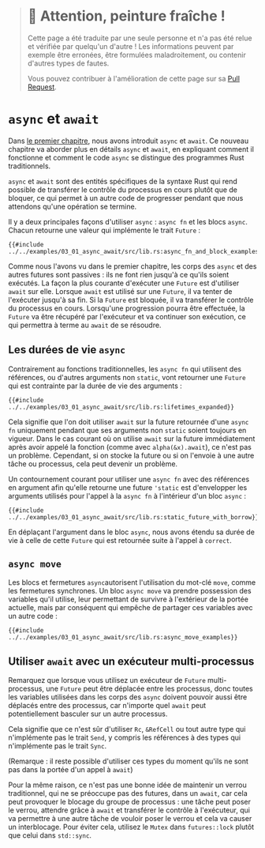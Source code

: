 > # 🚧 Attention, peinture fraîche !
>
> Cette page a été traduite par une seule personne et n'a pas été relue et
> vérifiée par quelqu'un d'autre ! Les informations peuvent par exemple être
> erronées, être formulées maladroitement, ou contenir d'autres types de fautes.
>
> Vous pouvez contribuer à l'amélioration de cette page sur sa
> [Pull Request](https://github.com/Jimskapt/async-book-fr/pull/6).

<!--
# `async`/`.await`
-->

# `async` et `await`

<!--
In [the first chapter], we took a brief look at `async`/`.await`.
This chapter will discuss `async`/`.await` in
greater detail, explaining how it works and how `async` code differs from
traditional Rust programs.
-->

Dans [le premier chapitre][the first chapter], nous avons introduit `async` et
`await`. Ce nouveau chapitre va aborder plus en détails `async` et `await`, en
expliquant comment il fonctionne et comment le code `async` se distingue des
programmes Rust traditionnels.

<!--
`async`/`.await` are special pieces of Rust syntax that make it possible to
yield control of the current thread rather than blocking, allowing other
code to make progress while waiting on an operation to complete.
-->

`async` et `await` sont des entités spécifiques de la syntaxe Rust qui rend
possible de transférer le contrôle du processus en cours plutôt que de bloquer,
ce qui permet à un autre code de progresser pendant que nous attendons qu'une
opération se termine.

<!--
There are two main ways to use `async`: `async fn` and `async` blocks.
Each returns a value that implements the `Future` trait:
-->

Il y a deux principales façons d'utiliser `async` : `async fn` et les blocs
`async`. Chacun retourne une valeur qui implémente le trait `Future` :

<!--
```rust,edition2018,ignore
{{#include ../../examples-sources/03_01_async_await/src/lib.rs:async_fn_and_block_examples}}
```
-->

```rust,edition2018,ignore
{{#include ../../examples/03_01_async_await/src/lib.rs:async_fn_and_block_examples}}
```

<!--
As we saw in the first chapter, `async` bodies and other futures are lazy:
they do nothing until they are run. The most common way to run a `Future`
is to `.await` it. When `.await` is called on a `Future`, it will attempt
to run it to completion. If the `Future` is blocked, it will yield control
of the current thread. When more progress can be made, the `Future` will be picked
up by the executor and will resume running, allowing the `.await` to resolve.
-->

Comme nous l'avons vu dans le premier chapitre, les corps des `async` et des
autres futures sont passives : ils ne font rien jusqu'à ce qu'ils soient
exécutés. La façon la plus courante d'exécuter une `Future` est d'utiliser
`await` sur elle. Lorsque `await` est utilisé sur une `Future`, il va tenter de
l'exécuter jusqu'à sa fin. Si la `Future` est bloquée, il va transférer le
contrôle du processus en cours. Lorsqu'une progression pourra être effectuée,
la `Future` va être récupéré par l'exécuteur et va continuer son exécution, ce
qui permettra à terme au `await` de se résoudre.

<!--
## `async` Lifetimes
-->

## Les durées de vie `async`

<!--
Unlike traditional functions, `async fn`s which take references or other
non-`'static` arguments return a `Future` which is bounded by the lifetime of
the arguments:
-->

Contrairement au fonctions traditionnelles, les `async fn` qui utilisent des
références, ou d'autres arguments non `static`, vont retourner une `Future` qui
est contrainte par la durée de vie des arguments :

<!--
```rust,edition2018,ignore
{{#include ../../examples-sources/03_01_async_await/src/lib.rs:lifetimes_expanded}}
```
-->

```rust,edition2018,ignore
{{#include ../../examples/03_01_async_await/src/lib.rs:lifetimes_expanded}}
```

<!--
This means that the future returned from an `async fn` must be `.await`ed
while its non-`'static` arguments are still valid. In the common
case of `.await`ing the future immediately after calling the function
(as in `foo(&x).await`) this is not an issue. However, if storing the future
or sending it over to another task or thread, this may be an issue.
-->

Cela signifie que l'on doit utiliser `await` sur la future retournée d'une
`async fn` uniquement pendant que ses arguments non `static` soient toujours en
vigueur. Dans le cas courant où on utilise `await` sur la future immédiatement
après avoir appelé la fonction (comme avec `alpha(&x).await`), ce n'est pas un
problème. Cependant, si on stocke la future ou si on l'envoie à une autre tâche
ou processus, cela peut devenir un problème.

<!--
One common workaround for turning an `async fn` with references-as-arguments
into a `'static` future is to bundle the arguments with the call to the
`async fn` inside an `async` block:
-->

Un contournement courant pour utiliser une `async fn` avec des références en
argument afin qu'elle retourne une future `'static` est d'envelopper les
arguments utilisés pour l'appel à la `async fn` à l'intérieur d'un bloc
`async` :

<!--
```rust,edition2018,ignore
{{#include ../../examples-sources/03_01_async_await/src/lib.rs:static_future_with_borrow}}
```
-->

```rust,edition2018,ignore
{{#include ../../examples/03_01_async_await/src/lib.rs:static_future_with_borrow}}
```

<!--
By moving the argument into the `async` block, we extend its lifetime to match
that of the `Future` returned from the call to `good`.
-->

En déplaçant l'argument dans le bloc `async`, nous avons étendu sa durée de vie
à celle de cette `Future` qui est retournée suite à l'appel à `correct`.

<!--
## `async move`
-->

## `async move`

<!--
`async` blocks and closures allow the `move` keyword, much like normal
closures. An `async move` block will take ownership of the variables it
references, allowing it to outlive the current scope, but giving up the ability
to share those variables with other code:
-->

Les blocs et fermetures `async`autorisent l'utilisation du mot-clé `move`,
comme les fermetures synchrones. Un bloc `async move` va prendre possession
des variables qu'il utilise, leur permettant de survivre à l'extérieur de la
portée actuelle, mais par conséquent qui empêche de partager ces variables avec
un autre code :

<!--
```rust,edition2018,ignore
{{#include ../../examples-sources/03_01_async_await/src/lib.rs:async_move_examples}}
```
-->

```rust,edition2018,ignore
{{#include ../../examples/03_01_async_await/src/lib.rs:async_move_examples}}
```

<!--
## `.await`ing on a Multithreaded Executor
-->

## Utiliser `await` avec un exécuteur multi-processus

<!--
Note that, when using a multithreaded `Future` executor, a `Future` may move
between threads, so any variables used in `async` bodies must be able to travel
between threads, as any `.await` can potentially result in a switch to a new
thread.
-->

Remarquez que lorsque vous utilisez un exécuteur de `Future` multi-processus,
une `Future` peut être déplacée entre les processus, donc toutes les variables
utilisées dans les corps des `async` doivent pouvoir aussi être déplacés entre
des processus, car n'importe quel `await` peut potentiellement basculer sur un
autre processus.

<!--
This means that it is not safe to use `Rc`, `&RefCell` or any other types
that don't implement the `Send` trait, including references to types that don't
implement the `Sync` trait.
-->

Cela signifie que ce n'est sûr d'utiliser `Rc`, `&RefCell` ou tout autre type
qui n'implémente pas le trait `Send`, y compris les références à des types qui
n'implémente pas le trait `Sync`.

<!--
(Caveat: it is possible to use these types as long as they aren't in scope
during a call to `.await`.)
-->

(Remarque : il reste possible d'utiliser ces types du moment qu'ils ne sont pas
dans la portée d'un appel à `await`)

<!--
Similarly, it isn't a good idea to hold a traditional non-futures-aware lock
across an `.await`, as it can cause the threadpool to lock up: one task could
take out a lock, `.await` and yield to the executor, allowing another task to
attempt to take the lock and cause a deadlock. To avoid this, use the `Mutex`
in `futures::lock` rather than the one from `std::sync`.
-->

Pour la même raison, ce n'est pas une bonne idée de maintenir un verrou
traditionnel, qui ne se préoccupe pas des futures, dans un `await`, car cela
peut provoquer le blocage du groupe de processus : une tâche peut poser le
verrou, attendre grâce à `await` et transférer le contrôle à l'exécuteur, qui
va permettre à une autre tâche de vouloir poser le verrou et cela va causer un
interblocage. Pour éviter cela, utilisez le `Mutex` dans `futures::lock` plutôt
que celui dans `std::sync`.

<!--
[the first chapter]: ../01_getting_started/04_async_await_primer.md
-->

[the first chapter]: ../01_getting_started/04_async_await_primer.md
